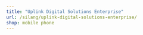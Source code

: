 ```yaml
---
title: "Uplink Digital Solutions Enterprise"
url: /silang/uplink-digital-solutions-enterprise/
shop: mobile phone
---
```

